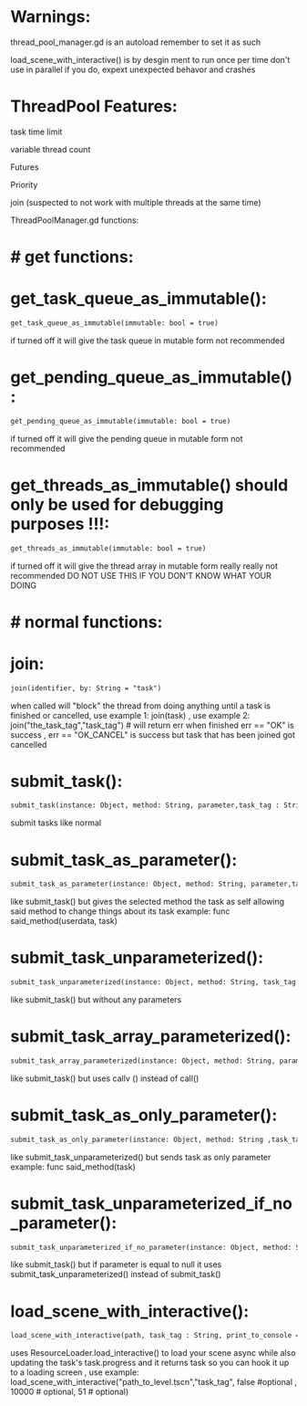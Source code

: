 # Warnings:
thread_pool_manager.gd is an autoload remember to set it as such

load_scene_with_interactive() is by desgin ment to run once per time don't use in parallel if you do, expext unexpected behavor and crashes

# ThreadPool Features:

task time limit

variable thread count

Futures

Priority

join (suspected to not work with multiple threads at the same time)

ThreadPoolManager.gd functions:

# # get functions:

# get_task_queue_as_immutable():
```diff
get_task_queue_as_immutable(immutable: bool = true)
```
if turned off it will give the task queue in mutable form not recommended

# get_pending_queue_as_immutable():
```diff
get_pending_queue_as_immutable(immutable: bool = true)
```
if turned off it will give the pending queue in mutable form not recommended

# get_threads_as_immutable() should only be used for debugging purposes !!!:
```diff
get_threads_as_immutable(immutable: bool = true)
```
if turned off it will give the thread array in mutable form really really not recommended
DO NOT USE THIS IF YOU DON'T KNOW WHAT YOUR DOING

# # normal functions:

# join:
```diff
join(identifier, by: String = "task")
```
when called will "block" the thread from doing anything until a task is finished or cancelled, use example 1: join(task) , use example 2: join("the_task_tag","task_tag") # will return err when finished err == "OK" is success , err == "OK_CANCEL" is success but task that has been joined got cancelled

# submit_task():
```diff
submit_task(instance: Object, method: String, parameter,task_tag : String ,time_limit : float = task_time_limit, priority:int = default_priority) 
```
submit tasks like normal

# submit_task_as_parameter():
```diff
submit_task_as_parameter(instance: Object, method: String, parameter,task_tag : String, time_limit : float = task_time_limit, priority:int = default_priority)
```
like submit_task() but gives the selected method the task as self allowing said method to change things about its task example: func said_method(userdata, task)

# submit_task_unparameterized():
```diff
submit_task_unparameterized(instance: Object, method: String, task_tag : String, time_limit : float = task_time_limit, priority:int = default_priority) 
```
like submit_task() but without any parameters

# submit_task_array_parameterized():
```diff
submit_task_array_parameterized(instance: Object, method: String, parameter: Array,task_tag : String, time_limit : float = task_time_limit, priority:int = default_priority)
```
like submit_task() but uses callv () instead of call()

# submit_task_as_only_parameter():
```diff
submit_task_as_only_parameter(instance: Object, method: String ,task_tag : String, time_limit : float = task_time_limit, priority:int = default_priority)
```
like submit_task_unparameterized() but sends task as only parameter example: func said_method(task)

# submit_task_unparameterized_if_no_parameter():
```diff
submit_task_unparameterized_if_no_parameter(instance: Object, method: String, task_tag : String,parameter = null, time_limit : float = task_time_limit, priority:int = default_priority) 
```
like submit_task() but if parameter is equal to null it uses submit_task_unparameterized() instead of submit_task()

# load_scene_with_interactive():
```diff
load_scene_with_interactive(path, task_tag : String, print_to_console = true ,time_limit : float = task_time_limit, priority:int = 0) 
```
uses ResourceLoader.load_interactive() to load your scene async while also updating the task's task.progress and it returns task so you can hook it up to a loading screen , use example: load_scene_with_interactive("path_to_level.tscn","task_tag", false #optional , 10000 # optional, 51 # optional)
